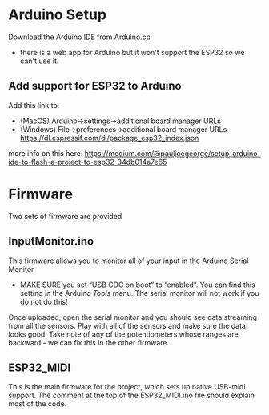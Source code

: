 # Arduino Setup
Download the Arduino IDE from Arduino.cc
* there is a web app for Arduino but it won't support the ESP32 so we can't use it.

## Add support for ESP32 to Arduino
Add this link to:
* (MacOS) Arduino->settings->additional board manager URLs
* (Windows) File->preferences->additional board manager URLs
https://dl.espressif.com/dl/package_esp32_index.json

more info on this here: https://medium.com/@pauljoegeorge/setup-arduino-ide-to-flash-a-project-to-esp32-34db014a7e65

# Firmware
Two sets of firmware are provided

## InputMonitor.ino
This firmware allows you to monitor all of your input in the Arduino Serial Monitor
* MAKE SURE you set “USB CDC on boot” to “enabled”. You can find this setting in the Arduino *Tools* menu. The serial monitor will not work if you do not do this!

Once uploaded, open the serial monitor and you should see data streaming from all the sensors. Play with all of the sensors and make sure the data looks good. Take note of any of the potentiometers whose ranges are backward - we can fix this in the other firmware.

## ESP32_MIDI
This is the main firmware for the project, which sets up native USB-midi support. The comment at the top of the ESP32_MIDI.ino file should explain most of the code. 